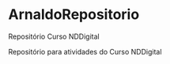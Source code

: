 ArnaldoRepositorio
==================

Repositório Curso NDDigital

Repositório para atividades do Curso NDDigital
